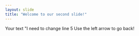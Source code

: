 ```yaml
---
layout: slide
title: "Welcome to our second slide!"
---
```

Your text "I need to change line 5
Use the left arrow to go back!
